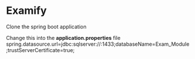 # Examify

Clone the spring boot application

Change this into the **application.properties** file
spring.datasource.url=jdbc:sqlserver://<your-public-ip>:1433;databaseName=Exam_Module;trustServerCertificate=true;
